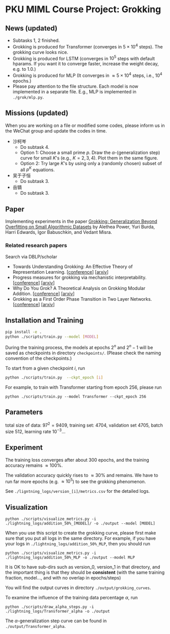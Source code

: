 # PKU MIML Course Project: Grokking

## News (updated)
- Subtasks 1, 2 finished.
- Grokking is produced for Transformer (converges in $5 \times 10^4$ steps). The grokking curve looks nice.
- Grokking is produced for LSTM (converges in $10^5$ steps with default hparams. If you want it to converge faster, increase the weight decay, e.g. to $1.0$.)
- Grokking is produced for MLP (It converges in $\approx 5 \times 10^4$ steps, i.e., $10^4$ epochs.)
- Please pay attention to the file structure. Each model is now implemented in a separate file. E.g., MLP is implemented in `./grok/mlp.py`.

## Missions (updated)
When you are working on a file or modified some codes, please inform us in the WeChat group and update the codes in time.
- 沙柯岑
  - Do subtask 4.
  - Option 1: Choose a small prime $p$. Draw the $\alpha$-(generalization step) curve for small $K$'s (e.g., $K = 2, 3, 4$). Plot them in the same figure.
  - Option 2: Try large $K$'s by using only a (randomly chosen) subset of all $p^K$ equations.
- 吴于子恒
  - Do subtask 3.
- 岳镝
  - Do subtask 3.

## Paper

Implementing experiments in the paper [Grokking: Generalization Beyond Overfitting on Small Algorithmic Datasets](https://arxiv.org/abs/2201.02177) by Alethea Power, Yuri Burda, Harri Edwards, Igor Babuschkin, and Vedant Misra.

### Related research papers
Search via DBLP/scholar
- Towards Understanding Grokking: An Effective Theory of Representation Learning. [[conference](http://papers.nips.cc/paper_files/paper/2022/hash/dfc310e81992d2e4cedc09ac47eff13e-Abstract-Conference.html)] [[arxiv](https://doi.org/10.48550/arXiv.2205.10343)]
- Progress measures for grokking via mechanistic interpretability. [[conference](https://openreview.net/forum?id=9XFSbDPmdW)] [[arxiv](https://doi.org/10.48550/arXiv.2301.05217)]
- Why Do You Grok? A Theoretical Analysis on Grokking Modular Addition. [[conference](https://openreview.net/forum?id=ad5I6No9G1)] [[arxiv](https://doi.org/10.48550/arXiv.2407.12332)]
- Grokking as a First Order Phase Transition in Two Layer Networks. [[conference](https://openreview.net/forum?id=3ROGsTX3IR)] [[arxiv](https://doi.org/10.48550/arXiv.2310.03789)]

## Installation and Training

```bash
pip install -e .
python ./scripts/train.py --model [MODEL]
```

During the training process, the models at epochs $2^n$ and $2^n-1$ will be saved as checkpoints in directory `checkpoints/`. (Please check the naming convention of the checkpoints.)

To start from a given checkpoint $i$, run
```bash
python ./scripts/train.py  --ckpt_epoch [i]
```

For example, to train with Transformer starting from epoch $256$, please run
```
python ./scripts/train.py --model Transformer --ckpt_epoch 256
```

## Parameters
total size of data: $97^2 = 9409$, training set: $4704$, validation set $4705$, batch size $512$, learning rate $10^{-3}$...

## Experiment
The training loss converges after about $300$ epochs, and the training accuracy remains $\approx 100\%$.

The validation accuracy quickly rises to $\approx 30\%$ and remains. We have to run far more epochs (e.g. $\approx 10^5$) to see the grokking phenomenon.

See `./ligntning_logs/version_[i]/metrics.csv` for the detailed logs.

## Visualization
```
python ./scripts/visualize_metrics.py -i ./lightning_logs/addition_50%_[MODEL]/ -o ./output --model [MODEL]
```
When you use this script to create the grokking curve, please first make sure that you put all logs in the same directory.
For example, if you have your logs in `./lightning_logs/addition_50%_MLP`, then you should run 
```
python ./scripts/visualize_metrics.py -i ./lightning_logs/addition_50%_MLP -o ./output --model MLP
```
It is OK to have sub-dirs such as version_0, version_1 in that directory, and the important thing is that they should be **consistent** (with the same training fraction, model..., and with no overlap in epochs/steps)

You will find the output curves in directory `./output/grokking_curves`.

To examine the influence of the training data percentage $\alpha$, run 
```
python ./scripts/draw_alpha_steps.py -i ./lightning_logs/Transformer_alpha -o ./output
```
The $\alpha$-generalization step curve can be found in `./output/Transformer_alpha`.